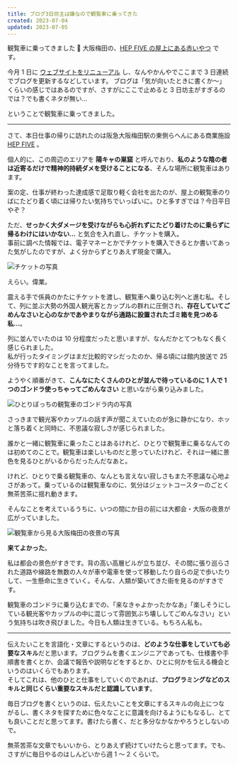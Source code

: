 ```yaml
---
title: ブログ3日坊主は嫌なので観覧車に乗ってきた
created: 2023-07-04
updated: 2023-07-05
---
```


観覧車に乗ってきました 🎡 大阪梅田の、[HEP FIVE の屋上にある赤いやつ](https://www.hepfive.jp/ferriswheel) です。

今月 1 日に [ウェブサイトをリニューアル](/blog/20230701) し、なんやかんやでここまで 3 日連続でブログを更新するなどしています。 ブログは「気が向いたときに書くか～」くらいの感じではあるのですが、さすがにここで止めると 3 日坊主がすぎるのでは？でも書くネタが無い…

ということで観覧車に乗ってきました。

---

さて、本日仕事の帰りに訪れたのは阪急大阪梅田駅の東側らへんにある商業施設 [HEP FIVE](https://www.hepfive.jp/) 。

個人的に、この周辺のエリアを **陽キャの巣窟** と呼んでおり、**私のような陰の者は近寄るだけで精神的持続ダメを受けることになる**、そんな場所に観覧車はあります。

案の定、仕事が終わった達成感で足取り軽く会社を出たのが、屋上の観覧車のりばにたどり着く頃には帰りたい気持ちでいっぱいに。ひと多すぎでは？今日平日やぞ？

ただ、**せっかく大ダメージを受けながらも心折れずにたどり着けたのに乗らずに帰るわけにはいかない…** と気合を入れ直し、チケットを購入。  
事前に調べた情報では、電子マネーとかでチケットを購入できるとか書いてあった気がしたのですが、よく分からずとりあえず現金で購入。

![チケットの写真](e5768a92-731a-46e1-ec3c-8ebe61324f00)

えらい。偉業。

震える手で係員のかたにチケットを渡し、観覧車へ乗り込む列へと進む私。そして、列に並ぶ大勢の外国人観光客とカップルの群れに圧倒され、**存在していてごめんなさいと心のなかであやまりながら通路に設置されたゴミ箱を見つめる私…**。

列に並んでいたのは 10 分程度だったと思いますが、なんだかとてつもなく長く感じられました。  
私が行ったタイミングはまだ比較的マシだったのか、帰る頃には館内放送で 25 分待ちです的なことを言ってました。

ようやく順番がきて、**こんなにたくさんのひとが並んで待っているのに 1 人で 1 つのゴンドラ使っちゃってごめんなさい** と思いながら乗り込みました。

![ひとりぼっちの観覧車のゴンドラ内の写真](f6916419-e62a-4029-fc01-228676f1cf00)

さっきまで観光客やカップルの話す声が聞こえていたのが急に静かになり、ホッと落ち着くと同時に、不思議な寂しさが感じられました。

誰かと一緒に観覧車に乗ったことはあるけれど、ひとりで観覧車に乗るなんてのは初めてのことで。観覧車は楽しいものだと思っていたけれど、それは一緒に景色を見るひとがいるからだったんだなあと。

けれど、ひとりで乗る観覧車の、なんとも言えない寂しさもまた不思議な心地よさがあって。乗っているのは観覧車なのに、気分はジェットコースターのごとく無茶苦茶に揺れ動きます。

そんなことを考えているうちに、いつの間にか目の前には大都会・大阪の夜景が広がっていました。

![観覧車から見る大阪梅田の夜景の写真](a47388f5-8cf2-4726-84bf-b0e1fd8f3c00)

**来てよかった**。

私は都会の景色がすきです。背の高い高層ビルが立ち並び、その間に張り巡らされた道路や線路を無数の人々が車や電車を使って移動したり自らの足で歩いたりして、一生懸命に生きていく。そんな、人類が築いてきた街を見るのがすきです。

観覧車のゴンドラに乗り込むまでの、「来なきゃよかったかなあ」「楽しそうにしている観光客やカップルの中に混じって雰囲気ぶち壊ししてごめんなさい」という気持ちは吹き飛びました。今日も人類は生きている。もちろん私も。

---

伝えたいことを言語化・文章にするというのは、**どのような仕事をしていても必要なスキル**だと思います。ブログラムを書くエンジニアであっても、仕様書や手順書を書くとか、会議で報告や説明などをするとか、ひとに何かを伝える機会というのはいくらでもあります。  
そしてこれは、他のひとと仕事をしていくのであれば、**プログラミングなどのスキルと同じくらい重要なスキルだと認識しています**。

毎日ブログを書くというのは、伝えたいことを文章にするスキルの向上につながるし、書くネタを探すために色々なことに意識を向けるようにもなるし、とても良いことだと思ってます。書けたら書く、だと多分なかなかやろうとしないので。

無茶苦茶な文章でもいいから、とりあえず続けていけたらと思ってます。でも、さすがに毎日やるのはしんどいから週 1 ～ 2 くらいで。
